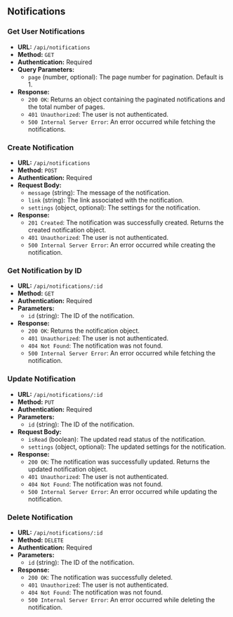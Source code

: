 ## Notifications

### Get User Notifications

- **URL:** `/api/notifications`
- **Method:** `GET`
- **Authentication:** Required
- **Query Parameters:**
  - `page` (number, optional): The page number for pagination. Default is 1.
- **Response:**
  - `200 OK`: Returns an object containing the paginated notifications and the total number of pages.
  - `401 Unauthorized`: The user is not authenticated.
  - `500 Internal Server Error`: An error occurred while fetching the notifications.

### Create Notification

- **URL:** `/api/notifications`
- **Method:** `POST`
- **Authentication:** Required
- **Request Body:**
  - `message` (string): The message of the notification.
  - `link` (string): The link associated with the notification.
  - `settings` (object, optional): The settings for the notification.
- **Response:**
  - `201 Created`: The notification was successfully created. Returns the created notification object.
  - `401 Unauthorized`: The user is not authenticated.
  - `500 Internal Server Error`: An error occurred while creating the notification.

### Get Notification by ID

- **URL:** `/api/notifications/:id`
- **Method:** `GET`
- **Authentication:** Required
- **Parameters:**
  - `id` (string): The ID of the notification.
- **Response:**
  - `200 OK`: Returns the notification object.
  - `401 Unauthorized`: The user is not authenticated.
  - `404 Not Found`: The notification was not found.
  - `500 Internal Server Error`: An error occurred while fetching the notification.

### Update Notification

- **URL:** `/api/notifications/:id`
- **Method:** `PUT`
- **Authentication:** Required
- **Parameters:**
  - `id` (string): The ID of the notification.
- **Request Body:**
  - `isRead` (boolean): The updated read status of the notification.
  - `settings` (object, optional): The updated settings for the notification.
- **Response:**
  - `200 OK`: The notification was successfully updated. Returns the updated notification object.
  - `401 Unauthorized`: The user is not authenticated.
  - `404 Not Found`: The notification was not found.
  - `500 Internal Server Error`: An error occurred while updating the notification.

### Delete Notification

- **URL:** `/api/notifications/:id`
- **Method:** `DELETE`
- **Authentication:** Required
- **Parameters:**
  - `id` (string): The ID of the notification.
- **Response:**
  - `200 OK`: The notification was successfully deleted.
  - `401 Unauthorized`: The user is not authenticated.
  - `404 Not Found`: The notification was not found.
  - `500 Internal Server Error`: An error occurred while deleting the notification.
